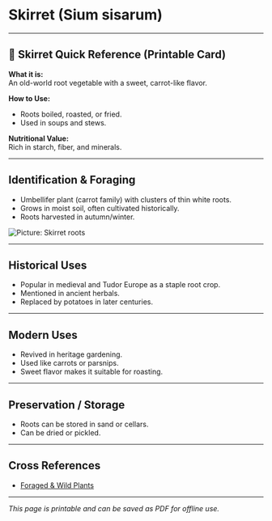 # Skirret (Sium sisarum)

---

## 📜 Skirret Quick Reference (Printable Card)

**What it is:**  
An old-world root vegetable with a sweet, carrot-like flavor.  

**How to Use:**  
- Roots boiled, roasted, or fried.  
- Used in soups and stews.  

**Nutritional Value:**  
Rich in starch, fiber, and minerals.  

---

## Identification & Foraging  

- Umbellifer plant (carrot family) with clusters of thin white roots.  
- Grows in moist soil, often cultivated historically.  
- Roots harvested in autumn/winter.  

![Picture: Skirret roots](placeholder-skirret.jpg)

---

## Historical Uses  

- Popular in medieval and Tudor Europe as a staple root crop.  
- Mentioned in ancient herbals.  
- Replaced by potatoes in later centuries.  

---

## Modern Uses  

- Revived in heritage gardening.  
- Used like carrots or parsnips.  
- Sweet flavor makes it suitable for roasting.  

---

## Preservation / Storage  

- Roots can be stored in sand or cellars.  
- Can be dried or pickled.  

---

## Cross References  

- [Foraged & Wild Plants](plants-index.md)  

---

*This page is printable and can be saved as PDF for offline use.*
